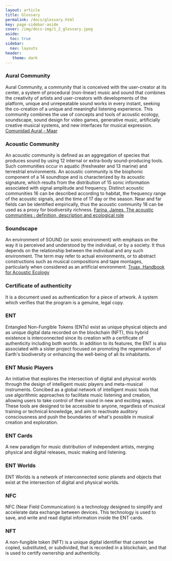 ```yaml
---
layout: article
title: Glossary
permalink: /docs/glossary.html
key: page-sidebar-aside
cover: /img/docs-img/1_2_glossary.jpeg
aside:
  toc: true
sidebar:
  nav: layouts
header:
   theme: dark
---
```



### Aural Community 
Aural Community, a community that is conceived with the user-creator at its center, a system of procedural (non-linear) music and sound that combines the creativity of artists and user-creators with developments of the platform, unique and unrepeatable sound works in every instant, seeking the co-creation of a unique and meaningful listening experience. This community combines the use of concepts and tools of acoustic ecology, soundscape, sound design for video games, generative music, artificially creative musical systems, and new interfaces for musical expression. <a href="[https://archive.org/details/comunidad-aural-independent-v-1/mode/2up]" target="_blank">Comunidad Aural - Maar</a> 


### Acoustic Community 
An acoustic community is defined as an aggregation of species that produces sound by using 12 internal or extra-body sound-producing tools. Such communities occur in aquatic (freshwater and 13 marine) and terrestrial environments. An acoustic community is the biophonic component of a 14 soundtope and is characterized by its acoustic signature, which results from the distribution of 15 sonic information associated with signal amplitude and frequency. Distinct acoustic communities 16 can be described according to habitat, the frequency range of the acoustic signals, and the time of 17 day or the season. Near and far fields can be identified empirically, thus the acoustic community 18 can be used as a proxy for biodiversity richness. <a href="[https://usir.salford.ac.uk/id/eprint/39080/13/BIO-D-15-00183R2%20cropped%20(3).pdf]" target="_blank">Farina, James, The acoustic communities : definition,
description and ecological role</a>

### Soundscape 
An environment of SOUND (or sonic environment) with emphasis on the way it is perceived and understood by the individual, or by a society. It thus depends on the relationship between the individual and any such environment. The term may refer to actual environments, or to abstract constructions such as musical compositions and tape montages, particularly when considered as an artificial environment. <a href="https://www.sfu.ca/sonic-studio-webdav/handbook/Soundscape.html" target="_blank">Truax, Handbook for Acoustic Ecology</a>


### Certificate of authenticity 
It is a document used as authentication for a piece of artwork. A system which verifies that the program is a genuine, legal copy. 

### ENT 
Entangled Non-Fungible Tokens (ENTs) exist as unique physical objects and as unique digital data recorded on the blockchain (NFT), this hybrid existence is interconnected since its creation with a certificate of authenticity including both worlds. In addition to its features, the ENT is also associated with a sister project focused on promoting the regeneration of Earth's biodiversity or enhancing the well-being of all its inhabitants. 

### ENT Music Players 

An initiative that explores the intersection of digital and physical worlds through the design of intelligent music players and meta-musical instruments. 
Concibed as a global network of intelligent music tools that use algorithmic approaches to facilitate music listening and creation, allowing users to take control of their sound in new and exciting ways. These tools are designed to be accessible to anyone, regardless of musical training or technical knowledge, and aim to reactivate auditory consciousness and push the boundaries of what's possible in musical creation and exploration. 

### ENT Cards
A new paradigm for music distribution of independent artists, merging physical and digital releases, music making and listening. 

### ENT Worlds
ENT Worlds is a network of interconnected sonic planets and objects that exist at the intersection of digital and physical worlds. 

### NFC
NFC (Near Field Communication) is a technology designed to simplify and accelerate data exchange between devices. This technology is used to save, and write and read digital information inside the ENT cards.  

### NFT 
A non-fungible token (NFT) is a unique digital identifier that cannot be copied, substituted, or subdivided, that is recorded in a blockchain, and that is used to certify ownership and authenticity. 
